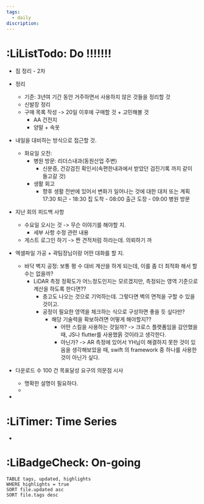 ```yaml
---
tags:
  - daily
discription:
---
```

# :LiListTodo: Do !!!!!!!
- 짐 정리 - 2차
- 정리
	- 기준: 3년여 기간 동안 거주하면서 사용하지 않은 것들을 정리할 것
	- 신발장 정리
	- 구매 목록 작성 -> 20일 이후에 구매할 것 + 고민해볼 것
		- AA 건전지
		- 양말 + 속옷
- 내일을 대비하는 방식으로 접근할 것.
	- 화요일 오전: 
		- 병원 방문: 리더스내과(동원산업 주변)
			- 신분증, 건강검진 확인서(속편한내과에서 받았던 검진기록 까지 같이 들고갈 것)
		- 생활 회고
			- 향후 생활 전반에 있어서 변화가 일어나는 것에 대한 대처 또는 계획
17:30 퇴근 - 18:30 집 도착 - 
08:00 출근 도장 - 09:00 병원 방문



- 지난 회의 피드백 사항
	- 수요일 오시는 것 -> 무슨 이야기를 해야할 지.
		- 세부 사항 수정 관련 내용
	- 게스트 로그인 하기 -> 짠 견적처럼 하라는데. 의뢰하기 까

- 엑셀파일 가공 + 곽팀장님이랑 어떤 대화를 할 지.
	- 바닥 벽지 공정: 보통 평 수 대비 계산을 하게 되는데, 이를 좀 더 최적화 해서 할 수는 없을까?
		- LiDAR 측정 정확도가 어느정도인지는 모르겠지만, 측정되는 영역 기준으로 계산을 하도록 한다면??
			- 층고도 나오는 것으로 기억하는데. 그렇다면 벽의 면적을 구할 수 있을 것이고. 
			- 공정이 필요한 영역을 체크하는 식으로 구성하면 좋을 듯 싶다만?
				- 해당 기술력을 확보하려면 어떻게 해야할지??
					- 어떤 스킬을 사용하는 것일까? -> 크로스 플랫폼임을 감안했을 때, JS나 flutter를 사용했읅 것이라고 생각한다.
					- 아닌가? -> AR 측정에 있어서 YH님이 해결하지 못한 것이 있음을 생각해보았을 때, swift 의 framework 중 하나를 사용한 것이 아닌가 싶다.
- 다운로드 수 100 건 목표달성 요구의 의문점 시사
	- 명확한 설명이 필요하다.
	- 
- 


# :LiTimer: Time Series
- 
# :LiBadgeCheck: On-going
```dataview
TABLE tags, updated, highlights
WHERE highlights = true
SORT file.updated asc
SORT file.tags desc
```


